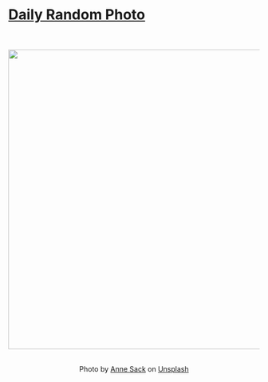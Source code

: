 # [Daily Random Photo](https://www.dailyrandomphoto.com/)

<div align="center">
  <br>
  <br>
  <a href="https://www.dailyrandomphoto.com/p/2021/2021-07-10/"><img src="https://images.unsplash.com/photo-1623667958250-66e9ffcc3d6b?crop=entropy&cs=tinysrgb&fit=max&fm=jpg&ixid=Mnw3NzUwOHwwfDF8cmFuZG9tfHx8fHx8fHx8MTYyNTg3NjA1Nw&ixlib=rb-1.2.1&q=80&w=1080" width="600px"></a>
  <br>
  <br>
  <p class="has-text-grey">Photo by <a href="https://unsplash.com/@anne_sack?utm_source=Daily%20Random%20Photo&amp;utm_medium=referral" target="_blank" rel="noopener noreferrer">Anne Sack</a> on <a href="https://unsplash.com/photos/qoxGCDv2tlo?utm_source=Daily%20Random%20Photo&amp;utm_medium=referral" target="_blank" rel="noopener noreferrer">Unsplash</a></p>
</div>

